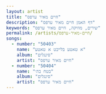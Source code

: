 ```yaml
---
layout: artist
title: "חיים מאיר ערפס"
description: "דף האמן חיים מאיר ערפס"
keywords: "שירים, מוזיקה, חיים מאיר ערפס"
permalink: /artists/חיים-מאיר-ערפס/
songs:
  - number: "50403"
    name: "א טאטע בלייבט א טאטע"
    album: "סינגלים"
    artist: "חיים מאיר ערפס"
  - number: "50404"
    name: "בטח בה׳"
    album: "סינגלים"
    artist: "חיים מאיר ערפס"
---
```

